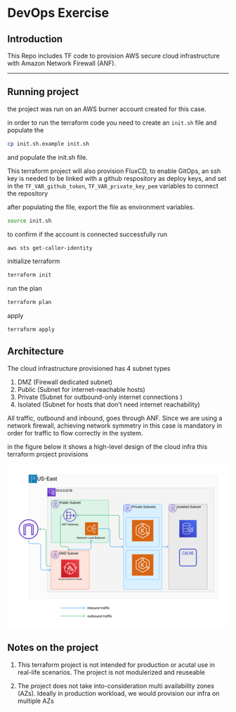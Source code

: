# DevOps Exercise


## Introduction 
This Repo includes TF code to provision AWS secure cloud infrastructure with Amazon Network Firewall (ANF).

---
## Running project
the project was run on an AWS burner account created for this case.

in order to run the terraform code you need to create an `init.sh` file and populate the


```bash
cp init.sh.example init.sh
```

and populate the init.sh file. 

This terraform project will also provision FluxCD, to enable GitOps, an ssh key is needed to be linked with a github respository as deploy keys, and set in the `TF_VAR_github_token`, `TF_VAR_private_key_pem` variables to connect the repository


after populating the file, export the file as environment variables.
```bash
source init.sh
```

to confirm if the account is connected successfully run

```bash
aws sts get-caller-identity
```

initialize terraform 

```bash
terraform init
```
run the plan
```bash
terraform plan
```
apply 

```bash
terraform apply
```

## Architecture 

The cloud infrastructure provisioned has 4 subnet types

1. DMZ (Firewall dedicated subnet)
2. Public (Subnet for internet-reachable hosts)
3. Private (Subnet for outbound-only internet connections )
4. Isolated (Subnet for hosts that don't need internet reachability)

All traffic, outbound and inbound, goes through ANF. Since we are using a network firewall, achieving network symmetry in this case is mandatory in order for traffic to flow correctly in the system.





in the figure below it shows a high-level design of the cloud infra this terraform project provisions



![Alt text](./docs/Infra.png?raw=true "Infra Diagram")


## Notes on the project

1. This terraform project is not intended for production or acutal use in real-life scenarios. The project is not modulerized and reuseable

2. The project does not take into-consideration multi availability zones (AZs). Ideally in production workload, we would provision our infra on multiple AZs